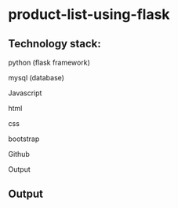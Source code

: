 # product-list-using-flask

Technology stack:
------------------------------------------------------------
python (flask framework)

mysql (database)

Javascript

html

css

bootstrap

Github

Output


Output
-------------------------------------------------
